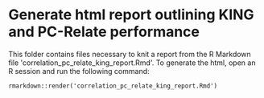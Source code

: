 # Generate html report outlining KING and PC-Relate performance

This folder contains files necessary to knit a report from the R Markdown file 'correlation_pc_relate_king_report.Rmd'. To generate the html, open an R session and run the following command:

`rmarkdown::render('correlation_pc_relate_king_report.Rmd')`
